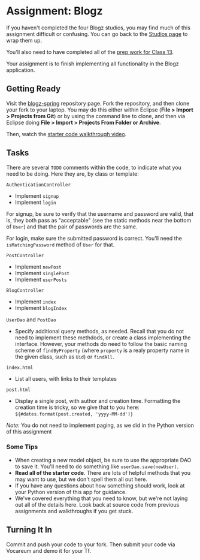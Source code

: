 # Assignment: Blogz

If you haven't completed the four Blogz studios, you may find much of this assignment difficult or confusing. You can go back to the [Studios page][studios] to wrap them up.

You'll also need to have completed all of the [prep work for Class 13][class13-prep].

Your assignment is to finish implementing all functionality in the Blogz application.

## Getting Ready

Visit the [blogz-spring](https://github.com/LaunchCodeEducation/blogz-spring) repository page. Fork the repository, and then clone your fork to your laptop. You may do this either within Eclipse (**File > Import > Projects from Git**) or by using the command line to clone, and then via Eclipse doing **File > Import > Projects From Folder or Archive**.

Then, watch the [starter code walkthrough video][walkthrough].

## Tasks

There are several `TODO` comments within the code, to indicate what you need to be doing. Here they are, by class or template:

`AuthenticationController`
- Implement `signup`
- Implement `login`

For signup, be sure to verify that the username and password are valid, that is, they both pass as "acceptable" (see the static methods near the bottom of `User`) and that the pair of passwords are the same.

For login, make sure the submitted password is correct. You'll need the `isMatchingPassword` method of `User` for that.

`PostController`
- Implement `newPost`
- Implement `singlePost`
- Implement `userPosts`

`BlogController`
- Implement `index`
- Implement `blogIndex`

`UserDao` and `PostDao`
- Specify additional query methods, as needed. Recall that you do not need to implement these methdods, or create a class implementing the interface. However, your methods do need to follow the basic naming scheme of `findByProperty` (where `property` is a realy property name in the given class, such as `Uid`) or `findAll`.

`index.html`
- List all users, with links to their templates

`post.html`
- Display a single post, with author and creation time. Formatting the creation time is tricky, so we give that to you here: `${#dates.format(post.created, 'yyyy-MM-dd')}`

*Note:* You do not need to implement paging, as we did in the Python version of this assignment

### Some Tips
- When creating a new model object, be sure to use the appropriate DAO to save it. You'll need to do something like `userDao.save(newUser)`.
- **Read all of the starter code**. There are lots of helpful methods that you may want to use, but we don't spell them all out here.
- If you have any questions about how something should work, look at your Python version of this app for guidance.
- We've covered everything that you need to know, but we're not laying out all of the details here. Look back at source code from previous assignments and walkthroughs if you get stuck.

## Turning It In

Commit and push your code to your fork. Then submit your code via Vocareum and demo it for your Tf.

[cheat-sheet]: https://github.com/LaunchCodeEducation/thymeleaf-cheat-sheet
[studios]: ../../studios
[class13-prep]: ../../../schedule/class13-prep
[app-props]: https://gist.github.com/chrisbay/b95fe8bbe93986383728f0405101eaf1
[walkthrough]: https://www.youtube.com/watch?v=R4jMKkuqNNM
